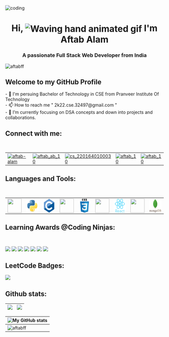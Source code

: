 <img align="center" alt="coding" width="100%" height="20%" src="https://encrypted-tbn0.gstatic.com/images?q=tbn:ANd9GcSgPxhOZUDOR0tZ41wn5uzMD9NFe5aXKgYb1A&s">
<h1 align="center"> Hi, <img src="https://raw.githubusercontent.com/nixin72/nixin72/master/wave.gif"

         
         

<h1 align="center" alt="Waving hand animated gif" height="40" width="40"> I'm Aftab Alam</h1>
<h3 align="center">A passionate Full Stack Web Developer from India</h3>



<p align="left"> <img src="https://komarev.com/ghpvc/?username=aftabff&label=Profile%20views&color=brightgreen&style=flat" alt="aftabff" /> </p>

<h2> Welcome to my GitHub Profile</h2>
- 🏫 I'm persuing Bachelor of Technology in CSE from Pranveer Institute Of Technology<br>
- 📫 How to reach me " 2k22.cse.32497@gmail.com "<br>
- 🌱 I’m currently focusing on DSA concepts and down into projects and collaborations.


<h2>Connect with me:</h2>
<br/>

<div align="center">
  <table>
    <tr>
      <td>
         <a href="https://linkedin.com/in/aftab-alam" target="blank"><img align="center" src="https://raw.githubusercontent.com/rahuldkjain/github-profile-readme-generator/master/src/images/icons/Social/linked-in-alt.svg" alt="aftab-alam" height="40" width="40" /></a>
      </td>
      <td>
          <a href="https://instagram.com/aftab_ab_10" target="blank"><img align="center" src="https://raw.githubusercontent.com/rahuldkjain/github-profile-readme-generator/master/src/images/icons/Social/instagram.svg" alt="aftab_ab_10" height="40" width="40" /></a>
      </td>
      <td>
        <a href="https://www.hackerrank.com/cs_2201640100030" target="blank"><img align="center" src="https://raw.githubusercontent.com/rahuldkjain/github-profile-readme-generator/master/src/images/icons/Social/hackerrank.svg" alt="cs_2201640100030" height="40" width="40" /></a>
         </a>
      </td>
      <td>
          <a href="https://www.leetcode.com/aftab_10" target="blank"><img align="center" src="https://raw.githubusercontent.com/rahuldkjain/github-profile-readme-generator/master/src/images/icons/Social/leet-code.svg" alt="aftab_10" height="40" width="40" /></a>
      </td>
      <td>
          <a href="https://auth.geeksforgeeks.org/user/aftab_10" target="blank"><img align="center" src="https://raw.githubusercontent.com/rahuldkjain/github-profile-readme-generator/master/src/images/icons/Social/geeks-for-geeks.svg" alt="aftab_10" height="40" width="40" /></a>
      </td>
  </table>
</div>

<h2> Languages and Tools:</h2>
<br/>

<div align="center">
  <table>
    <tr>
      <td>
        <img align="center" src="https://cdn4.iconfinder.com/data/icons/logos-and-brands/512/181_Java_logo_logos-512.png" height="45" width="45"/>
      </td>
      <td>
        <img align="center" src="https://raw.githubusercontent.com/devicons/devicon/master/icons/python/python-original.svg" height="45" width="45"/>
      </td>
      <td>
        <img align="center" src="https://raw.githubusercontent.com/devicons/devicon/master/icons/c/c-original.svg" height="45" width="45"/>
      </td>
      <td>
           <img align="center" src="https://img.huffingtonpost.com/asset/5bb37e70250000cf0038c354.jpeg?ops=scalefit_500_noupscale" height="45" width="45"/>
      </td>
      <td>
          <img align="center" src="https://raw.githubusercontent.com/devicons/devicon/master/icons/css3/css3-original-wordmark.svg" height="45" width="45"/>
      </td>
      <td>
          <img align="center" src="https://banner2.cleanpng.com/20190129/vxi/kisspng-javascript-web-applications-scalable-vector-graphi-1713908481051.webp" height="45" width="45"/>
      </td>
      <td>
          <img align="center" src="https://raw.githubusercontent.com/devicons/devicon/master/icons/react/react-original-wordmark.svg" height="45" width="45"/>
      </td>
      <td>
          <img align="center" src="https://encrypted-tbn0.gstatic.com/images?q=tbn:ANd9GcTL9tn8IF5V4l95HgPDP3Gck4uWAgW8uPWm8Q&s" height="45" width="45"/>
      </td>
      <td>
          <img align="center" src="https://raw.githubusercontent.com/devicons/devicon/master/icons/mongodb/mongodb-original-wordmark.svg" height="45" width="45"/>
      </td>
  </table>
</div>

<h2>Learning Awards @Coding Ninjas:</h2>
<br/>

<img src="https://files.codingninjas.in/consistent-coder-4-26975.svg" width="85px"></img>
<img src="https://files.codingninjas.in/streak-superstar-2-26983.svg" width="65px"></img>
<img src="https://files.codingninjas.in/diligent-developer-4-26990.svg" width="85px"></img>
<img src="https://files.codingninjas.in/code-crusader-4-26994.svg" width="85px"></img>
<img src="https://files.codingninjas.in/ace-coder-2-26996.svg" width="65px"></img>
<img src="https://files.codingninjas.in/leaderboard-legend-4-27003.svg" width="85px"></img>
<img src="https://files.codingninjas.in/deadline-dynamo-2-26980.svg" width="65px"></img>


<h2>LeetCode Badges:</h2>

<img src="https://assets.leetcode.com/static_assets/marketing/2024-50.gif" width="65px"></img>


<h2>Github stats:</h2>

| <img src="https://github-readme-stats.vercel.app/api?username=aftabff&&show_icons=true&count_private=true&theme=github_dark"> | <img src="https://github-readme-streak-stats.herokuapp.com/?user=aftabff&theme=blueberry_duo"/> |
| --- | ---- |

| <img src="https://github-profile-trophy.vercel.app/?username=aftabff&theme=darkhub&column=9" alt="My GitHub stats"> |
| --- |
| ![aftabff](https://github-readme-activity-graph.vercel.app/graph?username=aftabff&theme=react-dark) |


